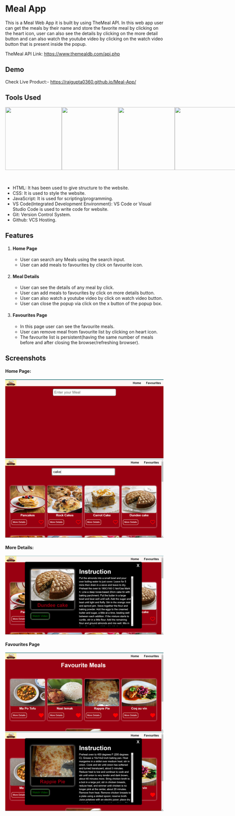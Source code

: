 # Meal App

This is a Meal Web App it is built by using TheMeal API. In this web app user can get the meals by their name and store the favorite meal by clicking on the heart icon, user can also see the details by clicking on the more detail button and can also watch the youtube video by clicking on the watch video button that is present inside the popup.

TheMeal API Link: <a href="https://www.themealdb.com/api.php">https://www.themealdb.com/api.php</a><br>

## Demo
Check Live Product:- <a href="https://rajgupta0360.github.io/Meal-App/"> https://rajgupta0360.github.io/Meal-App/</a>

## Tools Used

<div style="display: flex">
    <img style="display: inline-block" src="https://cdn.pixabay.com/photo/2018/05/08/21/28/html5-3384014_1280.png" height="200px" width="180px">
    <img style="display: inline-block" src="https://cdn.pixabay.com/photo/2017/08/05/11/16/logo-2582747_1280.png" height="200px" width="180px">
    <img style="display: inline-block" src="https://cdn.pixabay.com/photo/2015/04/23/17/41/javascript-736400_1280.png" height="200px" width="180px">
    <img style="display: inline-block" src="https://code.visualstudio.com/assets/images/code-stable.png" height="200px" width="230px">
</div>
<br>
<br>
<ul>
    <li>HTML: It has been used to give structure to the website.</li>
    <li>CSS: It is used to style the website.</li>
    <li>JavaScript: It is used for scripting/programming.</li>
    <li>VS Code(Integrated Development Environment): VS Code or Visual Studio Code is used to write code for website.</li>
    <li>Git: Version Control System.</li>
    <li>Github: VCS Hosting.</li>
</ul>

## Features

<ol>
    <li><h4>Home Page</h4> 
    <ul>
        <li style="font-size: 14px">User can search any Meals using the search input.</li>
        <li style="font-size: 14px">User can add meals to favourites by click on favourite icon.</li>
    </ul>
    </li>
    <li><h4>Meal Details</h4> 
    <ul>
        <li style="font-size: 14px">User can see the details of any meal by click.</li>
        <li style="font-size: 14px">User can add meals to favourites by click on more details button.</li>
        <li style="font-size: 14px">User can also watch a youtube video by click on watch video button.</li>
        <li style="font-size: 14px">User can close the popup via click on the x button of the popup box.</li>
    </ul>
    </li>
    <li><h4>Favourites Page</h4> 
    <ul>
        <li style="font-size: 14px">In this page user can see the favourite meals.</li>
        <li style="font-size: 14px">User can remove meal from favourite list by clicking on heart icon.</li>        
        <li style="font-size: 14px">The favourite list is persistent(having the same number of meals before and after closing the browser/refreshing browser).</li>        
    </ul>
    </li>
</ol>

## Screenshots

#### Home Page:

<img src="/screenshots/homepage1.png">
<img src="/screenshots/homepage2.png">

#### More Details:

<img src="/screenshots/detailspage.png">

#### Favourites Page

<img src="/screenshots/favouritespage.png">
<img src="/screenshots/favouritespage2.png">
